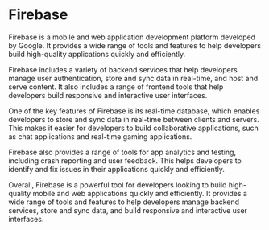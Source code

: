 # Firebase

Firebase is a mobile and web application development platform developed by Google. It provides a wide range of tools and features to help developers build high-quality applications quickly and efficiently.

Firebase includes a variety of backend services that help developers manage user authentication, store and sync data in real-time, and host and serve content. It also includes a range of frontend tools that help developers build responsive and interactive user interfaces.

One of the key features of Firebase is its real-time database, which enables developers to store and sync data in real-time between clients and servers. This makes it easier for developers to build collaborative applications, such as chat applications and real-time gaming applications.

Firebase also provides a range of tools for app analytics and testing, including crash reporting and user feedback. This helps developers to identify and fix issues in their applications quickly and efficiently.

Overall, Firebase is a powerful tool for developers looking to build high-quality mobile and web applications quickly and efficiently. It provides a wide range of tools and features to help developers manage backend services, store and sync data, and build responsive and interactive user interfaces.
